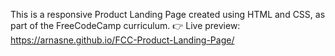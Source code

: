 This is a responsive Product Landing Page created using HTML and CSS, as part of the FreeCodeCamp curriculum.
👉 Live preview: https://arnasne.github.io/FCC-Product-Landing-Page/
